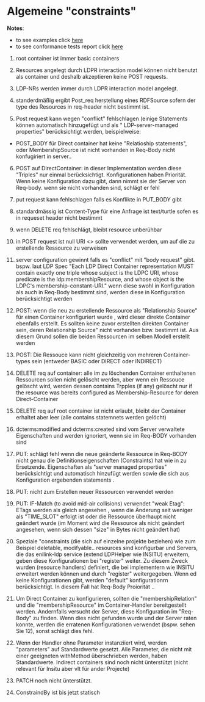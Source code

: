 <h1>Algemeine "constraints"</h1>

**Notes**: 
- to see examples click [here](examples.md)
- to see conformance tests report click [here](LDP-Testsuite-Execution-Report.md)

1. root container ist immer basic containers

2. Resources angelegt durch LDPR interaction model können nicht benutzt als container und deshalb akzeptieren keine POST requests.

3. LDP-NRs werden immer durch LDPR interaction model angelegt.

4. standerdmäßig ergibt Post_req herstellung eines RDFSource sofern der type des Resources in req-header nicht bestimmt ist.

5. Post request kann  wegen "conflict" fehlschlagen (einige Statements können automatisch hinzugefügt und als " LDP-server-managed properties" berücksichtigt werden, beispielweise:
  - POST_BODY für Direct container hat keine "Relatioship statements", oder MembershipSource ist nicht vorhanden in Req-Body nicht konfugiriert  in server..

6. POST auf DirectContainer: 
in dieser Implementation werden diese "Triples" nur einmal berücksichtigt. Konfigurationen haben Priorität. Wenn keine Konfiguration dazu gibt, dann nimmt sie der Server von Req-body. wenn sie nicht vorhanden sind, schlägt er fehl

7. put request kann fehlschlagen falls es Konflikte in PUT_BODY gibt


8. standardmässig ist Content-Type für eine Anfrage ist text/turtle sofen es in requeset header nicht bestimmt


9. wenn DELETE req fehlschlägt, bleibt resource unberühbar


10. in POST request ist  null URI <> sollte verwendet werden, um auf die zu erstellende Ressource zu verweisen

11. server configuration gewinnt falls es "conflict" mit "body request" gibt. bspw. laut LDP Spec "Each LDP Direct Container representation MUST contain exactly one triple whose subject is the LDPC URI, whose predicate is the ldp:membershipResource, and whose object is the LDPC's membership-constant-URI." wenn diese swohl in Konfiguration als auch in Req-Body bestimmt sind, werden diese in Konfiguration berücksichtigt werden  

12. POST: wenn die neu zu erstellende Ressource als "Relationship Source" für einen Container konfiguriert wurde
, wird dieser direkte Container ebenfalls erstellt.
Es sollten keine zuvor erstellten direkten Container sein, deren Relationship Source" nicht vorhanden bzw. bestimmt ist. Aus diesem Grund sollen die beiden Ressourcen im selben Modell erstellt werden

13. POST: Die Ressouce kann nicht gleichzeitig von mehreren Container-types sein (entweder BASIC oder DIRECT oder INDIRECT)

14. DELETE req auf container:  alle im zu löschenden Container enthaltenen Ressourcen sollen nicht gelöscht werden, aber wenn ein Ressouce gelöscht wird, werden dessen contains Trpples (if any) gelöscht nur if the resource was bereits configured as Membership-Resource for deren Direct-Container

15. DELETE req auf root container ist nicht erlaubt, bleibt der Container erhaltet aber leer (alle contains statemnets werden gelöcht)

16. dcterms:modified and dcterms:created sind vom Server verwaltete Eigenschaften und werden ignoriert, wenn sie im Req-BODY vorhanden sind

17. PUT: schlägt fehl wenn die neue geänderte Ressource in Req-BODY nicht genau die Definitionseigenschaften (Constraints) hat wie in zu Ersetzende.
Eigenschaften als "server managed properties" berücksichtigt und automatisch hinzufügt werden sowie die sich aus Konfiguration ergebenden statements .

18. PUT: nicht zum Erstellen neuer Ressourcen verwendet werden

19. PUT: IF-Match (to avoid mid-air collisions) verwendet "weak Etag": ETags werden als gleich angesehen , wenn die Änderung seit weniger als "TIME_SLOT" erfolgt ist oder die Ressource überhaupt nicht geändert wurde (im Moment wird die Ressource als nicht geändert angesehen, wenn sich dessen "size" in Bytes  nicht geändert hat)

20. Speziale "constraints (die sich auf einzelne projekte beziehen) wie zum Beispiel deletable, modifyable.. resources sind konfigurbar und Servers, die das enilink-ldp service (extend LDPHelper wie INSITU) erweitern, geben diese Konfigurationen bei "register" weiter.
Zu diesem Zweck wurden (resource handlers) definiert, die bei implementern wie INSITU erweitert werden können und durch "register" weitergegeben. Wenn ed keine Konfigurationen gibt, werden "default" konfigurationrn berücksichtigt. In diesem Fall hat Req-Body Proiorität ..

21. Um Direct Container zu konfigurieren, sollten die "membershipRelation" und die "membershipResource" im Container-Handler bereitgestellt werden. Andernfalls versucht der Server, diese Konfiguration im "Req-Body" zu finden. Wenn dies nicht gefunden wurde und der Server raten konnte, werden die erratenen Konfigurationen verwendet (bspw. sehen Sie 12), sonst schlägt dies fehl.

22. Wenn der Handler ohne Parameter instanziiert wird, werden "parameters" auf Standardwerte gesetzt.
 Alle Parameter, die nicht mit einer geeigneten withMethod überschrieben werden, haben Standardwerte. 
Indirect containers sind noch nicht ünterstützt (nicht relevant für Insitu aber vlt für ander Projecte)

23. PATCH noch nicht ünterstützt.

24. ConstraindBy ist bis jetzt statisch
